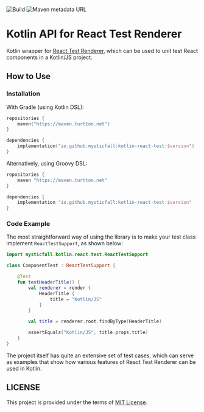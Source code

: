 ![Build](https://img.shields.io/github/actions/workflow/status/turtton/kotlin-react-test/publish.yml?style=flat-square)
<img alt="Maven metadata URL" src="https://img.shields.io/maven-metadata/v?metadataUrl=https%3A%2F%2Fmaven.turtton.net%2Fio%2Fgithub%2Fmysticfall%2Fkotlin-react-test%2Fmaven-metadata.xml&style=flat-square">

# Kotlin API for React Test Renderer

Kotlin wrapper for [React Test Renderer](https://reactjs.org/docs/test-renderer.html), 
which can be used to unit test React components in a Kotlin/JS project.

## How to Use

### Installation

With Gradle (using Kotlin DSL):
```kotlin
repositories {
    maven("https://maven.turtton.net")
}

dependencies {
    implementation("io.github.mysticfall:kotlin-react-test:$version")
}
```

Alternatively, using Groovy DSL:

```groovy
repositories {
    maven "https://maven.turtton.net"
}

dependencies {
    implementation "io.github.mysticfall:kotlin-react-test:$version"
}
```

### Code Example

The most straightforward way of using the library is to make your test class implement 
`ReactTestSupport`, as shown below:

```kotlin
import mysticfall.kotlin.react.test.ReactTestSupport

class ComponentTest : ReactTestSupport {

    @Test
    fun testHeaderTitle() {
        val renderer = render {
            HeaderTitle {
                title = "Kotlin/JS"
            }
        }

        val title = renderer.root.findByType(HeaderTitle)

        assertEquals("Kotlin/JS", title.props.title)
    }
}
```

The project itself has quite an extensive set of test cases, which can serve as examples that show 
how various features of React Test Renderer can be used in Kotlin.

## LICENSE

This project is provided under the terms of [MIT License](LICENSE).
